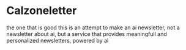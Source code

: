 # Calzoneletter
the one that is good
this is an attempt to make an ai newsletter, not a newsletter about ai, but a service that provides meaningfull and personalized newsletters, powered by ai
